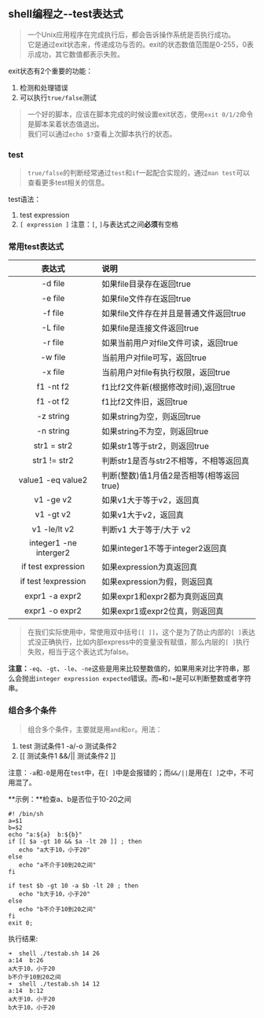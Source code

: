 ## shell编程之--test表达式

> 一个Unix应用程序在完成执行后，都会告诉操作系统是否执行成功。  
它是通过exit状态来，传递成功与否的。exit的状态数值范围是0-255，0表示成功，其它数值都表示失败。  

exit状态有2个重要的功能：  
1. 检测和处理错误
2. 可以执行`true/false`测试

> 一个好的脚本，应该在脚本完成的时候设置exit状态，使用`exit 0/1/2`命令是脚本呆着状态值退出。  
我们可以通过`echo $?`查看上次脚本执行的状态。

### test
> `true/false`的判断经常通过`test`和`if`一起配合实现的，通过`man test`可以查看更多test相关的信息。

test语法：
1. test expression
2. `[ expression ]` 注意：`[`, `]`与表达式之间**必须**有空格

### 常用test表达式

| 表达式  | 说明  |
| :------------: | :------------ |
|  -d file | 如果file目录存在返回true  |
|  -e file | 如果file文件存在返回true  |
|  -f file | 如果file文件存在并且是普通文件返回true  |
|  -L file | 如果file是连接文件返回true  |
|  -r file | 如果当前用户对file文件可读，返回true  |
|  -w file | 当前用户对file可写，返回true  |
| -x file  |  当前用户对file有执行权限，返回true |
|  f1 -nt f2 |  f1比f2文件新(根据修改时间),返回true |
|  f1 -ot f2 | f1比f2文件旧，返回true  |
| -z string | 如果string为空，则返回true |
| -n string | 如果string不为空，则返回true |
| str1 = str2 | 如果str1等于str2，则返回true |
| str1 != str2 | 判断str1是否与str2不相等，不相等返回真 |
| value1 -eq value2 | 判断(整数)值1月值2是否相等(相等返回true) |
| v1 -ge v2 | 如果v1大于等于v2，返回真 |
| v1 -gt v2 | 如果v1大于v2，返回真 |
| v1 -le/lt v2 | 判断v1 大于等于/大于 v2 |
| integer1 -ne interger2 | 如果integer1不等于integer2返回真 |
| if test expression | 如果expression为真返回真 |
| if test !expression | 如果expression为假，则返回真 |
| expr1 -a expr2 | 如果expr1和expr2都为真则返回真 |
| expr1 -o expr2 | 如果expr1或expr2位真，则返回真 |

> 在我们实际使用中，常使用双中括号`[[ ]]`，这个是为了防止内部的`[ ]`表达式没正确执行，比如内部express中的变量没有赋值，那么内层的`[ ]`执行失败，相当于这个表达式为false。

**注意：**`-eq`、`-gt`、`-le`、`-ne`这些是用来比较整数值的，如果用来对比字符串，那么会抛出`integer expression expected`错误。而` = `和` != `是可以判断整数或者字符串。

### 组合多个条件
> 组合多个条件，主要就是用`and`和`or`。用法：  
1. test 测试条件1 -a/-o 测试条件2
2. [[ 测试条件1 &&/|| 测试条件2  ]]

注意：`-a`和`-0`是用在`test`中，在`[ ]`中是会报错的；而`&&/||`是用在`[ ]`之中，不可用混了。

**示例：**检查a、b是否位于10-20之间

```shell
#! /bin/sh
a=$1
b=$2
echo "a:${a}  b:${b}"
if [[ $a -gt 10 && $a -lt 20 ]] ; then
   echo "a大于10，小于20"
else
   echo "a不介于10到20之间"
fi

if test $b -gt 10 -a $b -lt 20 ; then
   echo "b大于10，小于20"
else
   echo "b不介于10到20之间"
fi
exit 0;
```
执行结果:

```
➜  shell ./testab.sh 14 26
a:14  b:26
a大于10，小于20
b不介于10到20之间
➜  shell ./testab.sh 14 12
a:14  b:12
a大于10，小于20
b大于10，小于20
```